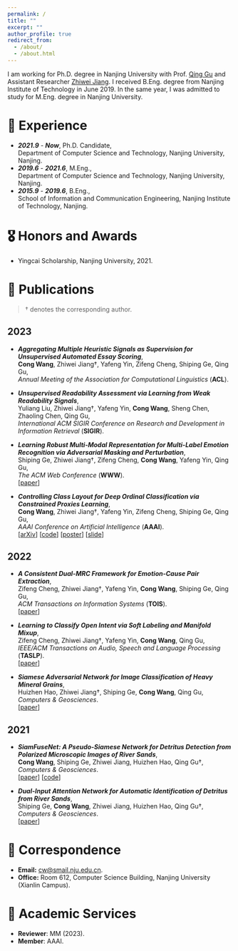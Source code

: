 ```yaml
---
permalink: /
title: ""
excerpt: ""
author_profile: true
redirect_from: 
  - /about/
  - /about.html
---
```


<span class='anchor' id='about-me'></span>

I am working for Ph.D. degree in Nanjing University with Prof. [Qing Gu](https://isetnju.github.io/guq/index.html) and Assistant Researcher [Zhiwei Jiang](https://cs.nju.edu.cn/jzw/).
I received B.Eng. degree from Nanjing Institute of Technology in June 2019. In the same year, I was admitted to study for M.Eng. degree in Nanjing University.

# 📖 Experience

<!-- - ***2023.5*** - ***Now***, Research Intern (mentored by [Jun Zhang](https://junzhang.org)),  
Tencent AI Lab, Technology Engineering Group (TEG), Tencent, Shenzhen. -->
- ***2021.9*** - ***Now***, Ph.D. Candidate,  
Department of Computer Science and Technology, Nanjing University, Nanjing.
- ***2019.6*** - ***2021.6***, M.Eng.,  
Department of Computer Science and Technology, Nanjing University, Nanjing.  
- ***2015.9*** - ***2019.6***, B.Eng.,  
School of Information and Communication Engineering, Nanjing Institute of Technology, Nanjing.  

# 🎖 Honors and Awards

- Yingcai Scholarship, Nanjing University, 2021.  

# 📝 Publications 

> † denotes the corresponding author.

## 2023

- ***Aggregating Multiple Heuristic Signals as Supervision for Unsupervised Automated Essay Scoring***,  
**Cong Wang**, Zhiwei Jiang†, Yafeng Yin, Zifeng Cheng, Shiping Ge, Qing Gu,  
*Annual Meeting of the Association for Computational Linguistics* (**ACL**).

- ***Unsupervised Readability Assessment via Learning from Weak Readability Signals***,  
Yuliang Liu, Zhiwei Jiang†, Yafeng Yin, **Cong Wang**, Sheng Chen, Zhaoling Chen, Qing Gu,  
*International ACM SIGIR Conference on Research and Development in Information Retrieval* (**SIGIR**).  

- ***Learning Robust Multi-Modal Representation for Multi-Label Emotion Recognition via Adversarial Masking and Perturbation***,  
Shiping Ge, Zhiwei Jiang†, Zifeng Cheng, **Cong Wang**, Yafeng Yin, Qing Gu,  
*The ACM Web Conference* (**WWW**).  
[[paper](https://doi.org/10.1145/3543507.3583258)]

- ***Controlling Class Layout for Deep Ordinal Classification via Constrained Proxies Learning***,  
**Cong Wang**, Zhiwei Jiang†, Yafeng Yin, Zifeng Cheng, Shiping Ge, Qing Gu,  
*AAAI Conference on Artificial Intelligence* (**AAAI**).  
[[arXiv](https://doi.org/10.48550/arXiv.2303.00396)]
[[code](https://github.com/tenvence/cpl)]
[[poster](../files/cpl-poster.pdf)]
[[slide](../files/cpl-slide.pdf)]

## 2022

- ***A Consistent Dual-MRC Framework for Emotion-Cause Pair Extraction***,  
Zifeng Cheng, Zhiwei Jiang†, Yafeng Yin, **Cong Wang**, Shiping Ge, Qing Gu,  
*ACM Transactions on Information Systems* (**TOIS**).  
[[paper](https://doi.org/10.1145/3558548)]

- ***Learning to Classify Open Intent via Soft Labeling and Manifold Mixup***,  
Zifeng Cheng, Zhiwei Jiang†, Yafeng Yin, **Cong Wang**, Qing Gu,  
*IEEE/ACM Transactions on Audio, Speech and Language Processing* (**TASLP**).  
[[paper](https://doi.org/10.1109/TASLP.2022.3145308)]

- ***Siamese Adversarial Network for Image Classification of Heavy Mineral Grains***,  
Huizhen Hao, Zhiwei Jiang†, Shiping Ge, **Cong Wang**, Qing Gu,  
*Computers & Geosciences*.  
[[paper](https://doi.org/10.1016/j.cageo.2021.105016)]

## 2021

- ***SiamFuseNet: A Pseudo-Siamese Network for Detritus Detection from Polarized Microscopic Images of River Sands***,  
**Cong Wang**, Shiping Ge, Zhiwei Jiang, Huizhen Hao, Qing Gu†,  
*Computers & Geosciences*.  
[[paper](https://doi.org/10.1016/j.cageo.2021.104912)]
[[code](https://github.com/tenvence/sfn)]

- ***Dual-Input Attention Network for Automatic Identification of Detritus from River Sands***,  
Shiping Ge, **Cong Wang**, Zhiwei Jiang, Huizhen Hao, Qing Gu†,  
*Computers & Geosciences*.  
[[paper](https://doi.org/10.1016/j.cageo.2021.104735)]

# 💬 Correspondence

- **Email:** cw@smail.nju.edu.cn.  
- **Office:** Room 612, Computer Science Building, Nanjing University (Xianlin Campus).

<!-- ‡ denotes equal contribution] -->

# 📁 Academic Services

- **Reviewer**: MM (2023).
- **Member**: AAAI.
